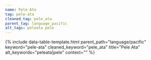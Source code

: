 ```yaml
---
name: Pele Ata
tag: pele-ata
cleaned_tag: pele_ata
parent_tag: language_pacific
alt_tags: peleata pele
---
```


{% include data-table-template.html 
  parent_path="language/pacific" 
  keyword="pele-ata" 
  cleaned_keyword="pele_ata" 
  title="Pele Ata"
  alt_keywords="peleata|pele"
  context=""
%}

